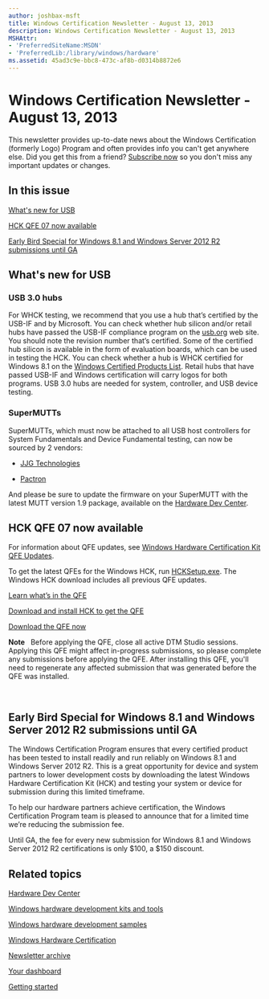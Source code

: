 ```yaml
---
author: joshbax-msft
title: Windows Certification Newsletter - August 13, 2013
description: Windows Certification Newsletter - August 13, 2013
MSHAttr:
- 'PreferredSiteName:MSDN'
- 'PreferredLib:/library/windows/hardware'
ms.assetid: 45ad3c9e-bbc8-473c-af8b-d0314b8872e6
---
```


# Windows Certification Newsletter - August 13, 2013


This newsletter provides up-to-date news about the Windows Certification (formerly Logo) Program and often provides info you can't get anywhere else. Did you get this from a friend? [Subscribe now](http://go.microsoft.com/fwlink/p/?linkID=313282) so you don't miss any important updates or changes.

## In this issue


[What's new for USB](#what813)

[HCK QFE 07 now available](#hck813)

[Early Bird Special for Windows 8.1 and Windows Server 2012 R2 submissions until GA](#early813)

## <a href="" id="what813"></a>What's new for USB


### <a href="" id="usb-3-0-hubs-"></a>USB 3.0 hubs

For WHCK testing, we recommend that you use a hub that’s certified by the USB-IF and by Microsoft. You can check whether hub silicon and/or retail hubs have passed the USB-IF compliance program on the [usb.org](http://www.usb.org/kcompliance/view/) web site. You should note the revision number that’s certified. Some of the certified hub silicon is available in the form of evaluation boards, which can be used in testing the HCK. You can check whether a hub is WHCK certified for Windows 8.1 on the [Windows Certified Products List](https://sysdev.microsoft.com/en-US/Hardware/LPL/). Retail hubs that have passed USB-IF and Windows certification will carry logos for both programs. USB 3.0 hubs are needed for system, controller, and USB device testing.

### SuperMUTTs

SuperMUTTs, which must now be attached to all USB host controllers for System Fundamentals and Device Fundamental testing, can now be sourced by 2 vendors:

-   [JJG Technologies](http://www.jjgtechnologies.com/supermutt.md)

-   [Pactron](http://pactronstore.com/products/supermutt.mdl)

And please be sure to update the firmware on your SuperMUTT with the latest MUTT version 1.9 package, available on the [Hardware Dev Center](http://msdn.microsoft.com/library/windows/hardware/jj590752).

## <a href="" id="hck813"></a>HCK QFE 07 now available


For information about QFE updates, see [Windows Hardware Certification Kit QFE Updates](windows-hardware-certification-kit-qfe-updates.md).

To get the latest QFEs for the Windows HCK, run [HCKSetup.exe](http://msdn.microsoft.com/windows/hardware/bg127147). The Windows HCK download includes all previous QFE updates.

[Learn what’s in the QFE](windows-hardware-certification-kit-qfe-updates.md)

[Download and install HCK to get the QFE](http://msdn.microsoft.com/windows/hardware/bg127147)

[Download the QFE now](http://msdn.microsoft.com/windows/hardware/bg127147)

**Note**  
Before applying the QFE, close all active DTM Studio sessions. Applying this QFE might affect in-progress submissions, so please complete any submissions before applying the QFE. After installing this QFE, you'll need to regenerate any affected submission that was generated before the QFE was installed.

 

## <a href="" id="early813"></a>Early Bird Special for Windows 8.1 and Windows Server 2012 R2 submissions until GA


The Windows Certification Program ensures that every certified product has been tested to install readily and run reliably on Windows 8.1 and Windows Server 2012 R2. This is a great opportunity for device and system partners to lower development costs by downloading the latest Windows Hardware Certification Kit (HCK) and testing your system or device for submission during this limited timeframe.

To help our hardware partners achieve certification, the Windows Certification Program team is pleased to announce that for a limited time we’re reducing the submission fee.

Until GA, the fee for every new submission for Windows 8.1 and Windows Server 2012 R2 certifications is only $100, a $150 discount.

## Related topics


[Hardware Dev Center](http://msdn.microsoft.com/en-US/windows/hardware/)

[Windows hardware development kits and tools](http://msdn.microsoft.com/windows/hardware/bg127147)

[Windows hardware development samples](http://code.msdn.microsoft.com/windowshardware/)

[Windows Hardware Certification](http://msdn.microsoft.com/en-US/windows/hardware/gg463010)

[Newsletter archive](windows-certification-newsletter-archive.md)

[Your dashboard](https://sysdev.microsoft.com/hardware/member/)

[Getting started](http://msdn.microsoft.com/library/windows/hardware/gg507680/)

 

 







